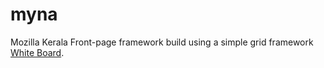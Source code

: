 myna
====

Mozilla Kerala Front-page framework build using a simple grid framework <a href="https://github.com/anushbmx/whiteboard/">White Board</a>.
